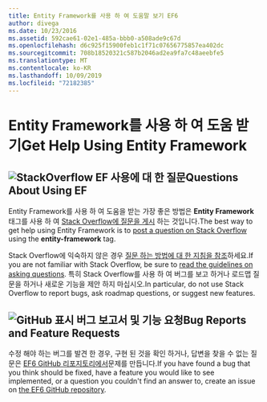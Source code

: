 ```yaml
---
title: Entity Framework를 사용 하 여 도움말 보기 EF6
author: divega
ms.date: 10/23/2016
ms.assetid: 592cae61-02e1-485a-bbb0-a508ade9c67d
ms.openlocfilehash: d6c925f15900feb1c1f71c07656775857ea402dc
ms.sourcegitcommit: 708b18520321c587b2046ad2ea9fa7c48aeebfe5
ms.translationtype: MT
ms.contentlocale: ko-KR
ms.lasthandoff: 10/09/2019
ms.locfileid: "72182385"
---
```

# <a name="get-help-using-entity-framework"></a><span data-ttu-id="c632f-102">Entity Framework를 사용 하 여 도움 받기</span><span class="sxs-lookup"><span data-stu-id="c632f-102">Get Help Using Entity Framework</span></span>
## <a name="stackoverflowef6mediastackoverflowpng-questions-about-using-ef"></a>![StackOverflow](~/ef6/media/stackoverflow.png) <span data-ttu-id="c632f-104">EF 사용에 대 한 질문</span><span class="sxs-lookup"><span data-stu-id="c632f-104">Questions About Using EF</span></span>  

<span data-ttu-id="c632f-105">Entity Framework를 사용 하 여 도움을 받는 가장 좋은 방법은 **Entity Framework** 태그를 사용 하 여 [Stack Overflow에 질문을 게시](https://stackoverflow.com/questions/ask) 하는 것입니다.</span><span class="sxs-lookup"><span data-stu-id="c632f-105">The best way to get help using Entity Framework is to [post a question on Stack Overflow](https://stackoverflow.com/questions/ask) using the **entity-framework** tag.</span></span>  

<span data-ttu-id="c632f-106">Stack Overflow에 익숙하지 않은 경우 [질문 하는 방법에 대 한 지침을 참조](https://stackoverflow.com/help/asking)하세요.</span><span class="sxs-lookup"><span data-stu-id="c632f-106">If you are not familiar with Stack Overflow, be sure to [read the guidelines on asking questions](https://stackoverflow.com/help/asking).</span></span> <span data-ttu-id="c632f-107">특히 Stack Overflow를 사용 하 여 버그를 보고 하거나 로드맵 질문을 하거나 새로운 기능을 제안 하지 마십시오.</span><span class="sxs-lookup"><span data-stu-id="c632f-107">In particular, do not use Stack Overflow to report bugs, ask roadmap questions, or suggest new features.</span></span>  

## <a name="github-markef6mediagithub-mark-32pxpng-bug-reports-and-feature-requests"></a>![GitHub 표시](~/ef6/media/github-mark-32px.png) <span data-ttu-id="c632f-109">버그 보고서 및 기능 요청</span><span class="sxs-lookup"><span data-stu-id="c632f-109">Bug Reports and Feature Requests</span></span>  

<span data-ttu-id="c632f-110">수정 해야 하는 버그를 발견 한 경우, 구현 된 것을 확인 하거나, 답변을 찾을 수 없는 질문은 [EF6 GitHub 리포지토리에서](https://github.com/aspnet/EntityFramework6/issues)문제를 만듭니다.</span><span class="sxs-lookup"><span data-stu-id="c632f-110">If you have found a bug that you think should be fixed, have a feature you would like to see implemented, or a question you couldn't find an answer to, create an issue on [the EF6 GitHub repository](https://github.com/aspnet/EntityFramework6/issues).</span></span>
